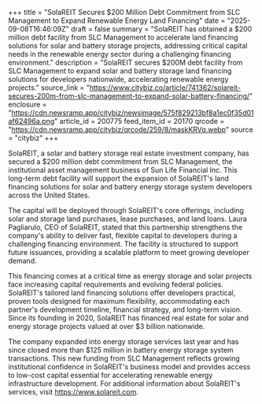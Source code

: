 +++
title = "SolaREIT Secures $200 Million Debt Commitment from SLC Management to Expand Renewable Energy Land Financing"
date = "2025-09-08T16:46:09Z"
draft = false
summary = "SolaREIT has obtained a $200 million debt facility from SLC Management to accelerate land financing solutions for solar and battery storage projects, addressing critical capital needs in the renewable energy sector during a challenging financing environment."
description = "SolaREIT secures $200M debt facility from SLC Management to expand solar and battery storage land financing solutions for developers nationwide, accelerating renewable energy projects."
source_link = "https://www.citybiz.co/article/741362/solareit-secures-200m-from-slc-management-to-expand-solar-battery-financing/"
enclosure = "https://cdn.newsramp.app/citybiz/newsimage/575f829213bf8a1ec0f35d01af62496a.png"
article_id = 200775
feed_item_id = 20170
qrcode = "https://cdn.newsramp.app/citybiz/qrcode/259/8/maskKRVq.webp"
source = "citybiz"
+++

<p>SolaREIT, a solar and battery storage real estate investment company, has secured a $200 million debt commitment from SLC Management, the institutional asset management business of Sun Life Financial Inc. This long-term debt facility will support the expansion of SolaREIT's land financing solutions for solar and battery energy storage system developers across the United States.</p><p>The capital will be deployed through SolaREIT's core offerings, including solar and storage land purchases, lease purchases, and land loans. Laura Pagliarulo, CEO of SolaREIT, stated that this partnership strengthens the company's ability to deliver fast, flexible capital to developers during a challenging financing environment. The facility is structured to support future issuances, providing a scalable platform to meet growing developer demand.</p><p>This financing comes at a critical time as energy storage and solar projects face increasing capital requirements and evolving federal policies. SolaREIT's tailored land financing solutions offer developers practical, proven tools designed for maximum flexibility, accommodating each partner's development timeline, financial strategy, and long-term vision. Since its founding in 2020, SolaREIT has financed real estate for solar and energy storage projects valued at over $3 billion nationwide.</p><p>The company expanded into energy storage services last year and has since closed more than $125 million in battery energy storage system transactions. This new funding from SLC Management reflects growing institutional confidence in SolaREIT's business model and provides access to low-cost capital essential for accelerating renewable energy infrastructure development. For additional information about SolaREIT's services, visit <a href="https://www.solareit.com" rel="nofollow" target="_blank">https://www.solareit.com</a>.</p>